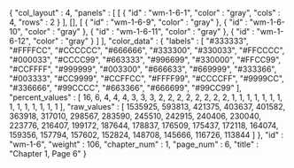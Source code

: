 {
  "col_layout" : 4,
  "panels" : [
    [
      {
        "id" : "wm-1-6-1",
        "color" : "gray",
        "cols" : 4,
        "rows" : 2
      }
    ],
    [],
    [
      {
        "id" : "wm-1-6-9",
        "color" : "gray"
      },
      {
        "id" : "wm-1-6-10",
        "color" : "gray"
      },
      {
        "id" : "wm-1-6-11",
        "color" : "gray"
      },
      {
        "id" : "wm-1-6-12",
        "color" : "gray"
      }
    ]
  ],
  "color_data" : {
    "labels" : [
      "#333333",
      "#FFFFCC",
      "#CCCCCC",
      "#666666",
      "#333300",
      "#330033",
      "#FFCCCC",
      "#000033",
      "#CCCC99",
      "#663333",
      "#996699",
      "#330000",
      "#FFCC99",
      "#CCFFFF",
      "#999999",
      "#003300",
      "#666633",
      "#669999",
      "#333366",
      "#003333",
      "#CC9999",
      "#CCFFCC",
      "#FFFF99",
      "#CCCCFF",
      "#9999CC",
      "#336666",
      "#99CCCC",
      "#663366",
      "#666699",
      "#99CC99"
    ],
    "percent_values" : [
      16,
      6,
      4,
      4,
      4,
      3,
      3,
      3,
      2,
      2,
      2,
      2,
      2,
      2,
      2,
      2,
      1,
      1,
      1,
      1,
      1,
      1,
      1,
      1,
      1,
      1,
      1,
      1,
      1,
      1
    ],
    "raw_values" : [
      1535925,
      593813,
      421375,
      403637,
      401582,
      363918,
      317010,
      298567,
      283590,
      245510,
      242915,
      240406,
      230040,
      223776,
      216407,
      199172,
      187644,
      178837,
      176509,
      175437,
      172118,
      164074,
      159356,
      157794,
      157602,
      152824,
      148708,
      145666,
      116726,
      113844
    ]
  },
  "id" : "wm-1-6",
  "weight" : 106,
  "chapter_num" : 1,
  "page_num" : 6,
  "title" : "Chapter 1, Page 6"
}
